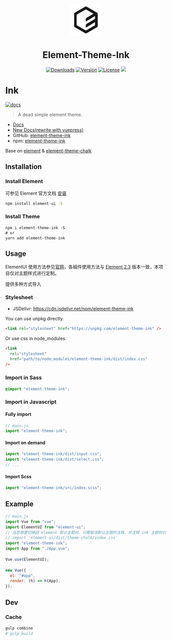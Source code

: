 <p align="center">
  <a href="https://ink.yunyoujun.cn" target="_blank" rel="noopener noreferrer"><img width="100" src="https://raw.githubusercontent.com/YunYouJun/element-theme-ink/master/docs/.vuepress/public/logo.png" alt="Element Theme Ink Logo"></a>
  <h1 align="center">Element-Theme-Ink</h1>
</p>

<p align="center">
  <a href="https://npmcharts.com/compare/element-theme-ink?minimal=true"><img src="https://img.shields.io/npm/dt/element-theme-ink.svg?style=for-the-badge" alt="Downloads"></a>
  <a href="https://www.npmjs.com/package/element-theme-ink"><img src="https://img.shields.io/npm/v/element-theme-ink.svg?style=for-the-badge" alt="Version"></a>
  <a href="https://www.npmjs.com/package/element-theme-ink"><img src="https://img.shields.io/npm/l/element-theme-ink.svg?style=for-the-badge" alt="License"></a>
  <a href="https://unpkg.com/element-theme-ink">
    <img src="https://img.badgesize.io/https://unpkg.com/element-theme-ink@latest/dist/index.css?compression=gzip&label=gzip%20size:%20CSS&style=for-the-badge">
  </a>
</p>

# Ink

[![docs](https://github.com/YunYouJun/element-theme-ink/actions/workflows/docs.yml/badge.svg)](https://github.com/YunYouJun/element-theme-ink/actions/workflows/docs.yml)

> A dead simple element theme.

- [Docs](https://ink.yunyoujun.cn/)
- [New Docs(rewrite with vuepress)](https://ink.elpsy.cn/)
- GitHub: [element-theme-ink](https://github.com/YunYouJun/element-theme-ink)
- npm: [element-theme-ink](https://www.npmjs.com/package/element-theme-ink)

Base on [element](https://github.com/ElemeFE/element) & [element-theme-chalk](https://github.com/ElementUI/theme-chalk)

## Installation

### Install Element

可参见 Element 官方文档 [安装](http://element-cn.eleme.io/#/zh-CN/component/installation)

```sh
npm install element-ui -S
```

### Install Theme

```shell
npm i element-theme-ink -S
# or
yarn add element-theme-ink
```

## Usage

ElementUI 使用方法参见[官网](http://element.eleme.io/)，各組件使用方法与 [Element 2.3](http://element.eleme.io/2.3/#/zh-CN/component/installation) 版本一致，本项目仅对主题样式进行定制。

提供多种方式导入

### Stylesheet

- JSDelivr: <https://cdn.jsdelivr.net/npm/element-theme-ink>

You can use unpkg directly.

```html
<link rel="stylesheet" href="https://unpkg.com/element-theme-ink" />
```

Or use css in node_modules.

```html
<link
  rel="stylesheet"
  href="path/to/node_modules/element-theme-ink/dist/index.css"
/>
```

### Import in Sass

```scss
@import "element-theme-ink";
```

### Import in Javascript

#### Fully import

```javascript
// main.js
import "element-theme-ink";
```

#### Import on demand

```javascript
import "element-theme-ink/dist/input.css";
import "element-theme-ink/dist/select.css";
// ...
```

#### Import Scss

```js
import "element-theme-ink/src/index.scss";
```

## Example

```js
// main.js
import Vue from "vue";
import ElementUI from "element-ui";
// 当您想要切换回 element 默认主题时，只需取消默认主题的注释，并注释 ink 主题的引入即可
// import 'element-ui/dist/theme-chalk/index.css'
import "element-theme-ink";
import App from "./App.vue";

Vue.use(ElementUI);

new Vue({
  el: "#app",
  render: (h) => h(App),
});
```

## Dev

### Cache

```bash
gulp combine
# gulp build
```

